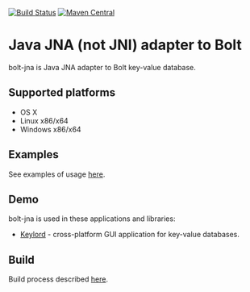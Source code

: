 [![Build Status](https://travis-ci.org/protonail/bolt-jna.svg?branch=master)](https://travis-ci.org/protonail/bolt-jna)
[![Maven Central](https://maven-badges.herokuapp.com/maven-central/com.protonail.bolt-jna/bolt-jna/badge.svg)](https://maven-badges.herokuapp.com/maven-central/com.protonail.bolt-jna/bolt-jna)

# Java JNA (not JNI) adapter to Bolt

bolt-jna is Java JNA adapter to Bolt key-value database.

## Supported platforms

* OS X
* Linux x86/x64
* Windows x86/x64

## Examples

See examples of usage [here](USAGE.md).

## Demo

bolt-jna is used in these applications and libraries:

* [Keylord](http://protonail.com/products/keylord) - cross-platform GUI application for key-value databases.

## Build

Build process described [here](BUILD.md).